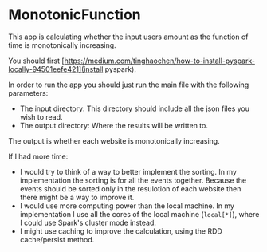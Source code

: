 # MonotonicFunction
This app is calculating whether the input users amount as the function of time is monotonically increasing.

You should first [https://medium.com/tinghaochen/how-to-install-pyspark-locally-94501eefe421](install pyspark).

In order to run the app you should just run the main file with the following parameters:
- The input directory:
    This directory should include all the json files you wish to read.
- The output directory:
    Where the results will be written to.
    
The output is whether each website is monotonically increasing.

If I had more time:
- I would try to think of a way to better implement the sorting. In my implementation the sorting is for all the events together. Because the events should be sorted only in the resulotion of each website then there might be a way to improve it.
- I would use more computing power than the local machine. In my implementation I use all the cores of the local machine (`local[*]`), where I could use Spark's cluster mode instead. 
- I might use caching to improve the calculation, using the RDD cache/persist method.
